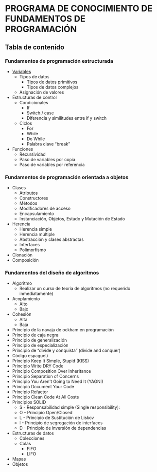 # PROGRAMA DE CONOCIMIENTO DE FUNDAMENTOS DE PROGRAMACIÓN



## Tabla de contenido
### Fundamentos de programación estructurada
- <a href="https://github.com/mgonzalez1/programming-fundamental/tree/main/src/structured-programming/variables">Variables</a>  
	- Tipos de datos  
		- Tipos de datos primitivos  
		- Tipos de datos complejos  
	- Asignación de valores  
- Estructuras de control  
	- Condicionales  
		- If  
		- Switch / case  
		- Diferencia y similitudes entre if y switch  
	- Ciclos  
		- For  
		- While  
		- Do While  
		- Palabra clave “break”  
- Funciones
	- Recursividad  
	- Paso de variables por copia  
	- Paso de variables por referencia

### Fundamentos de programación orientada a objetos
- Clases  
	- Atributos  
	- Constructores  
	- Métodos  
	- Modificadores de acceso  
	- Encapsulamiento  
	- Instanciación, Objetos, Estado y Mutación de Estado  
- Herencia  
	- Herencia simple  
	- Herencia múltiple  
	- Abstracción y clases abstractas  
	- Interfaces  
	- Polimorfismo  
- Clonación  
- Composición

### Fundamentos del diseño de algoritmos
- Algoritmo  
	- Realizar un curso de teoría de algoritmos (no requerido inmediatamente)  
- Acoplamiento  
	- Alto  
	- Bajo  
- Cohesión  
	- Alta  
	- Baja  
- Principio de la navaja de ockham en programación  
- Principio de caja negra  
- Principio de generalización  
- Principio de especialización  
- Principio de “divide y conquista” (divide and conquer)  
- Código espagueti  
- Principio Keep It Simple, Stupid (KISS)  
- Principio Write DRY Code  
- Principio Composition Over Inheritance  
- Principio Separation of Concerns  
- Principio You Aren't Going to Need It (YAGNI)  
- Principio Document Your Code
- Principio Refactor  
- Principio Clean Code At All Costs  
- Principios SOLID  
	- S - Responsabilidad simple (Single responsibility):  
	- O - Principio Open/Closed  
	- L - Principio de Sustitución de Liskov  
	- I - Principio de segregación de interfaces  
	- D - Principio de inversión de dependencias  
- Estructuras de datos  
	- Colecciones  
	- Colas  
		- FIFO  
		- LIFO  
- Mapas  
- Objetos
